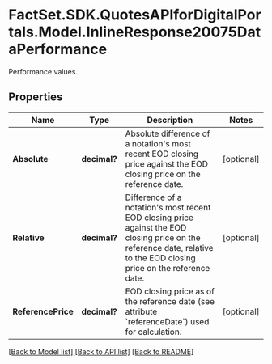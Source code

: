 # FactSet.SDK.QuotesAPIforDigitalPortals.Model.InlineResponse20075DataPerformance
Performance values.

## Properties

Name | Type | Description | Notes
------------ | ------------- | ------------- | -------------
**Absolute** | **decimal?** | Absolute difference of a notation&#39;s most recent EOD closing price against the EOD closing price on the reference date. | [optional] 
**Relative** | **decimal?** | Difference of a notation&#39;s most recent EOD closing price against the EOD closing price on the reference date, relative to the EOD closing price on the reference date. | [optional] 
**ReferencePrice** | **decimal?** | EOD closing price as of the reference date (see attribute &#x60;referenceDate&#x60;) used for calculation. | [optional] 

[[Back to Model list]](../README.md#documentation-for-models) [[Back to API list]](../README.md#documentation-for-api-endpoints) [[Back to README]](../README.md)


